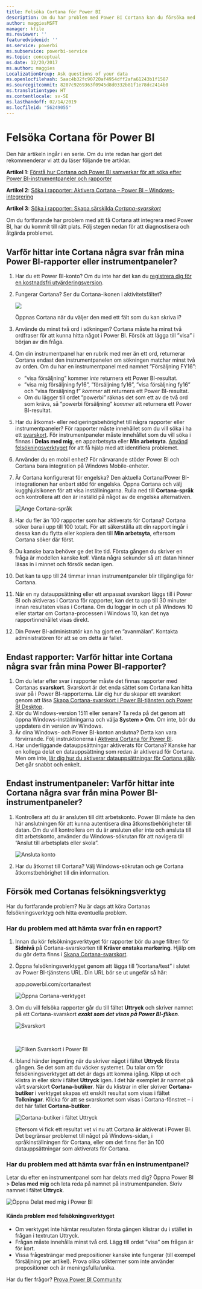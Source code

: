 ```yaml
---
title: Felsöka Cortana för Power BI
description: Om du har problem med Power BI Cortana kan du försöka med följande förslag.
author: maggiesMSFT
manager: kfile
ms.reviewer: ''
featuredvideoid: ''
ms.service: powerbi
ms.subservice: powerbi-service
ms.topic: conceptual
ms.date: 12/20/2017
ms.author: maggies
LocalizationGroup: Ask questions of your data
ms.openlocfilehash: 5aac4b32fc90720af4954dff2afa61243b1f1587
ms.sourcegitcommit: 8207c9269363f0945d8d0332b81f1e78dc2414b0
ms.translationtype: HT
ms.contentlocale: sv-SE
ms.lasthandoff: 02/14/2019
ms.locfileid: "56249055"
---
```

# <a name="troubleshoot-cortana-for-power-bi"></a>Felsöka Cortana för Power BI
Den här artikeln ingår i en serie. Om du inte redan har gjort det rekommenderar vi att du läser följande tre artiklar.

**Artikel 1**: [Förstå hur Cortana och Power BI samverkar för att söka efter Power BI-instrumentpaneler och rapporter](service-cortana-intro.md)

**Artikel 2**: [Söka i rapporter: Aktivera Cortana – Power BI – Windows-integrering](service-cortana-enable.md)

**Artikel 3**: [Söka i rapporter: Skapa särskilda *Cortana-svarskort*](service-cortana-answer-cards.md)

Om du fortfarande har problem med att få Cortana att integrera med Power BI, har du kommit till rätt plats. Följ stegen nedan för att diagnostisera och åtgärda problemet.

## <a name="why-doesnt-cortana-find-answers-from-my-power-bi-reports-or-dashboards"></a>Varför hittar inte Cortana några svar från mina Power BI-rapporter eller instrumentpaneler?
1. Har du ett Power BI-konto?  Om du inte har det kan du [registrera dig för en kostnadsfri utvärderingsversion](https://powerbi.microsoft.com/get-started/).
2. Fungerar Cortana?  Ser du Cortana-ikonen i aktivitetsfältet?

    ![](media/service-cortana-troubleshoot/power-bi-cortana-icon.png)

    Öppnas Cortana när du väljer den med ett fält som du kan skriva i?
3. Använde du minst två ord i sökningen? Cortana måste ha minst två ordfraser för att kunna hitta något i Power BI. Försök att lägga till ”visa” i början av din fråga.
4. Om din instrumentpanel har en rubrik med mer än ett ord, returnerar Cortana endast den instrumentpanelen om sökningen matchar minst två av orden. Om du har en instrumentpanel med namnet ”Försäljning FY16”:

   * ”visa försäljning” kommer *inte* returnera ett Power BI-resultat.   
   * ”visa mig försäljning fy16”, ”försäljning fy16”, ”visa försäljning fy16” och ”visa försäljning f” *kommer* att returnera ett Power BI-resultat.    
   * Om du lägger till ordet ”powerbi” räknas det som ett av de två ord som krävs, så ”powerbi försäljning” *kommer* att returnera ett Power BI-resultat.
5. Har du åtkomst- eller redigeringsbehörighet till några rapporter eller instrumentpaneler? För rapporter måste innehållet som du vill söka i ha ett [svarskort](service-cortana-answer-cards.md).  För instrumentpaneler måste innehållet som du vill söka i finnas i **Delas med mig**, en apparbetsyta eller **Min arbetsyta**. [Använd felsökningsverktyget](#try-the-cortana-troubleshooting-tool) för att få hjälp med att identifiera problemet.
6. Använder du en mobil enhet?  För närvarande stöder Power BI och Cortana bara integration på Windows Mobile-enheter.
7. Är Cortana konfigurerat för engelska?  Den aktuella Cortana/Power BI-integrationen har enbart stöd för engelska. Öppna Cortana och välj kugghjulsikonen för att visa inställningarna. Rulla ned till **Cortana-språk** och kontrollera att den är inställd på något av de engelska alternativen.

   ![Ange Cortana-språk](media/service-cortana-troubleshoot/power-bi-cortana-language.png)
8. Har du fler än 100 rapporter som har aktiverats för Cortana?  Cortana söker bara i upp till 100 totalt.  För att säkerställa att din rapport ingår i dessa kan du flytta eller kopiera den till **Min arbetsyta**, eftersom Cortana söker där först.
9. Du kanske bara behöver ge det lite tid. Första gången du skriver en fråga är modellen kanske *kall*. Vänta några sekunder så att datan hinner läsas in i minnet och försök sedan igen.
10. Det kan ta upp till 24 timmar innan instrumentpaneler blir tillgängliga för Cortana.    
11. När en ny datauppsättning eller ett anpassat svarskort läggs till i Power BI och aktiveras i Cortana för rapporter, kan det ta upp till 30 minuter innan resultaten visas i Cortana. Om du loggar in och ut på Windows 10 eller startar om Cortana-processen i Windows 10, kan det nya rapportinnehållet visas direkt.  
12. Din Power BI-administratör kan ha gjort en ”avanmälan”. Kontakta administratören för att se om detta är fallet.

## <a name="reports-only-why-doesnt-cortana-find-answers-from-my-power-bi-reports"></a>Endast rapporter: Varför hittar inte Cortana några svar från mina Power BI-rapporter?
1. Om du letar efter svar i rapporter måste det finnas rapporter med Cortanas **svarskort**. Svarskort är det enda sättet som Cortana kan hitta svar på i Power BI-rapporterna.  Lär dig hur du skapar ett svarskort genom att läsa [Skapa Cortana-svarskort i Power BI-tjänsten och Power BI Desktop](service-cortana-answer-cards.md).
2. Kör du Windows-version 1511 eller senare?  Ta reda på det genom att öppna Windows-inställningarna och välja **System > Om**. Om inte, bör du uppdatera din version av Windows.
3. Är dina Windows- och Power BI-konton anslutna? Detta kan vara förvirrande. Följ instruktionerna i [Aktivera Cortana för Power BI](service-cortana-enable.md#add-your-power-bi-credentials-to-windows).
4. Har underliggande datauppsättningar aktiverats för Cortana? Kanske har en kollega delat en datauppsättning som redan är aktiverad för Cortana. Men om inte, [lär dig hur du aktiverar datauppsättningar för Cortana själv](service-cortana-enable.md). Det går snabbt och enkelt.

## <a name="dashboards-only-why-doesnt-cortana-find-answers-from-my-power-bi-dashboards"></a>Endast instrumentpaneler: Varför hittar inte Cortana några svar från mina Power BI-instrumentpaneler?
1. Kontrollera att du är ansluten till ditt arbetskonto. Power BI måste ha den här anslutningen för att kunna autentisera dina åtkomstbehörigheter till datan. Om du vill kontrollera om du är ansluten eller inte och ansluta till ditt arbetskonto, använder du Windows-sökrutan för att navigera till ”Anslut till arbetsplats eller skola”.  

    ![Ansluta konto](media/service-cortana-troubleshoot/power-bi-cortana-connect.png)
2. Har du åtkomst till Cortana? Välj Windows-sökrutan och ge Cortana åtkomstbehörighet till din information.

## <a name="try-the-cortana-troubleshooting-tool"></a>Försök med Cortanas felsökningsverktyg
Har du fortfarande problem?  Nu är dags att köra Cortanas felsökningsverktyg och hitta eventuella problem.

### <a name="having-trouble-retrieving-answers-from-a-report"></a>Har du problem med att hämta svar från en rapport?
1. Innan du kör felsökningsverktyget för rapporter bör du ange filtren för **Sidnivå** på Cortana-svarskorten till **Kräver enstaka markering**. Hjälp om du gör detta finns i [Skapa Cortana-svarskort](service-cortana-answer-cards.md).
2. Öppna felsökningsverktyget genom att lägga till ”/cortana/test” i slutet av Power BI-tjänstens URL. Din URL bör se ut ungefär så här:

   app.powerbi.com/cortana/test

   ![Öppna Cortana-verktyget](media/service-cortana-troubleshoot/power-bi-cortana-tool2.png)
3. Om du vill felsöka rapporter går du till fältet **Uttryck** och skriver namnet på ett Cortana-svarskort ***exakt som det visas på Power BI-fliken***.

   ![Svarskort](media/service-cortana-troubleshoot/power-bi-answer-card-new.png)

   <br>

   ![Fliken Svarskort i Power BI](media/service-cortana-troubleshoot/power-bi-answer-card2.png)
4. Ibland händer ingenting när du skriver något i fältet **Uttryck** första gången. Se det som att du väcker systemet. Du talar om för felsökningsverktyget att det är dags att komma igång. Klipp ut och klistra in eller skriv i fältet **Uttryck** igen. I det här exemplet är namnet på vårt svarskort **Cortana-butiker**. När du klistrar in eller skriver **Cortana-butiker** i verktyget skapas ett enskilt resultat som visas i fältet **Tolkningar**. Klicka för att se svarskortet som visas i Cortana-fönstret – i det här fallet **Cortana-butiker**.

   ![Cortana-butiker i fältet Uttryck](media/service-cortana-troubleshoot/power-bi-utterance.png)

   Eftersom vi fick ett resultat vet vi nu att Cortana **är** aktiverat i Power BI. Det begränsar problemet till något på Windows-sidan, i språkinställningen för Cortana, eller om det finns fler än 100 datauppsättningar som aktiverats för Cortana.

### <a name="having-trouble-retrieving-answers-from-a-dashboard"></a>Har du problem med att hämta svar från en instrumentpanel?
Letar du efter en instrumentpanel som har delats med dig?  Öppna Power BI > **Delas med mig** och leta reda på namnet på instrumentpanelen.  Skriv namnet i fältet **Uttryck**.

![Öppna Delat med mig i Power BI](media/service-cortana-troubleshoot/power-bi-cortana-shared-with-me.png)


#### <a name="troubleshooting-tool-known-issues"></a>Kända problem med felsökningsverktyget
* Om verktyget inte hämtar resultaten första gången klistrar du i stället in frågan i textrutan Uttryck.
* Frågan måste innehålla minst två ord.  Lägg till ordet ”visa” om frågan är för kort.
* Vissa frågesträngar med prepositioner kanske inte fungerar (till exempel försäljning per artikel). Prova olika söktermer som inte använder prepositioner och är meningsfulla/unika.

Har du fler frågor? [Prova Power BI Community](http://community.powerbi.com/)
